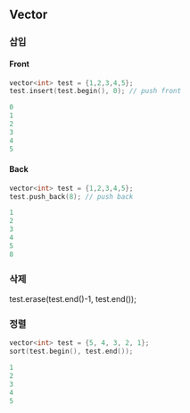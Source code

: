 

## Vector

### 삽입

#### Front
```C++
vector<int> test = {1,2,3,4,5};
test.insert(test.begin(), 0); // push front
```

```C++
0
1
2
3
4
5
```

#### Back
```C++
vector<int> test = {1,2,3,4,5};
test.push_back(8); // push back
```
```C++
1
2
3
4
5
8
```

### 삭제
test.erase(test.end()-1, test.end());

### 정렬

```C++
vector<int> test = {5, 4, 3, 2, 1};
sort(test.begin(), test.end());
```

```C++
1
2
3
4
5
```